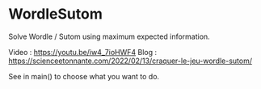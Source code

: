# WordleSutom
Solve Wordle / Sutom using maximum expected information.

Video : https://youtu.be/iw4_7ioHWF4
Blog : https://scienceetonnante.com/2022/02/13/craquer-le-jeu-wordle-sutom/

See in main() to choose what you want to do.

